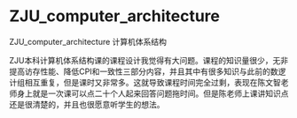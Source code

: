 # ZJU_computer_architecture
ZJU_computer_architecture 计算机体系结构



ZJU本科计算机体系结构课的课程设计我觉得有大问题。课程的知识量很少，无非提高访存性能、降低CPI和一致性三部分内容，并且其中有很多知识与此前的数逻计组相互重复，但是课时又非常多。这就导致课程时间完全过剩，表现在陈文智老师身上就是一次课可以点二十个人起来回答问题拖时间。但是陈老师上课讲知识点还是很清楚的，并且也很愿意听学生的想法。
